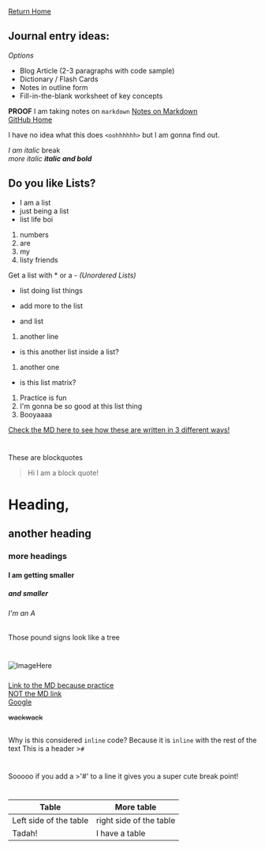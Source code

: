 [Return Home](https://lindseyshepard.github.io/learning-journal-repo/) 


## Journal entry ideas:
_Options_

- Blog Article (2-3 paragraphs with code sample)
- Dictionary / Flash Cards
- Notes in outline form
- Fill-in-the-blank worksheet of key concepts





<!-- Being Silly -->
**PROOF** I am taking notes on `markdown`
[Notes on Markdown](https://github.com/lindseyshepard/learning-journal-repo/edit/master/notes-about-markdown.md)  
[GitHub Home](https://github.com/lindseyshepard)


I have no idea what this does
`<oohhhhhh>` but I am gonna find out.
<!-- -->
<!-- -->
<!-- -->
<!-- Italics -->
_I am italic_  break  
*more italic*
**_italic and bold_**

<!-- -->
<!-- -->

<!-- Lists -->
## Do you like Lists?
- I am a list  
- just being a list  
- list life boi  
1. numbers  
2. are  
3. my  
4. listy friends   
<!-- -->
<!-- -->
<!-- -->


Get a list with * or a - _(Unordered Lists)_

* list doing list things  
+ add more to the list   
- and list  
1. another line  
  - is this another list inside a list?  
1. another one  
- is this list matrix?  
1. Practice is fun  
1. I'm gonna be so good at this list thing  
1. Booyaaaa  

[Check the MD here to see how these are written in 3 different ways!](https://github.com/lindseyshepard/learning-journal-repo/edit/master/notes-about-markdown) 


#

<!--  Block quotes -->
These are blockquotes
> Hi I am a block quote!

# Heading,
## another heading
### more headings
#### I am getting smaller
##### and smaller
###### I'm an A
Those pound signs look like a tree
<!--  -->
<!--  -->
<!--  -->
<!-- I cannot be seen muahahahahhaha... -->
<!--  -->
<!--  -->

#

<!-- images -->
![ImageHere](https://www.shutterstock.com/image-photo/slice-juicy-grapefruit-on-top-yellow-1655597662)
###

<!-- Links -->
[Link to the MD because practice](https://lindseyshepard.github.io/learning-journal-repo/notes-about-markdown.md)  
[NOT the MD link](https://lindseyshepard.github.io/learning-journal-repo/notes-about-markdown)  
[Google](https://www.google.com)

~~wackwack~~
##


<!-- Inline Code-->
Why is this considered `inline` code? Because it is `inline` with the rest of the text
This is a header >`#`

#
Sooooo if you add a >'#' to a line
it gives you a super cute break point!
#
##
###


Table | More table
----- | ------------  
Left side of the table | right side of the table
Tadah! | I have a table
